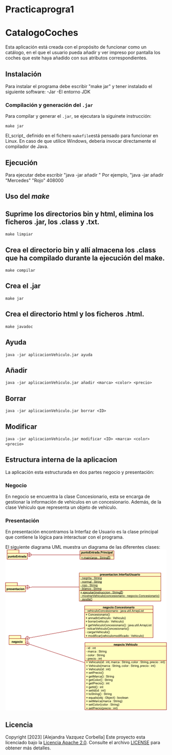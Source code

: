 # Practicaprogra1
# CatalogoCoches
Esta aplicación está creada con el propósito de funcionar como un catálogo, en el que el usuario pueda añadir y ver impreso por pantalla los coches que este haya añadido con sus atributos correspondientes.
## Instalación
Para instalar el programa debe escribir "make jar" y tener instalado el siguiente software:
-Jar
-El entorno JDK
### Compilación y generación del `.jar`
Para compilar y generar el `.jar`, se ejecutara la siguinete instrucción: 
```console
make jar
```
El_script_ definido en el fichero `makefile`está pensado para funcionar en Linux. En caso de que utilice Windows, deberia invocar directamente el compilador de Java.
## Ejecución 
Para ejecutar debe escribir "java -jar añadir <Marca> <Color> <Precio>"
Por ejemplo, "java -jar añadir "Mercedes" "Rojo" 408000
## Uso del *make*
## Suprime los directorios bin y html, elimina los ficheros .jar, los .class y .txt.
    make limpiar
## Crea el directorio bin y allí almacena los .class que ha compilado durante la ejecución del make. 
    make compilar
## Crea el .jar
    make jar
## Crea el directorio html y los ficheros .html.
    make javadoc
## Ayuda
```console
java -jar aplicacionVehiculo.jar ayuda
```
## Añadir 
```console
java -jar aplicacionVehiculo.jar añadir <marca> <color> <precio>
```
## Borrar
```console
java -jar aplicacionVehiculo.jar borrar <ID> 
```
## Modificar
```console
java -jar aplicacionVehiculo.jar modificar <ID> <marca> <color> <precio>
```
## Estructura interna de la aplicacion
La aplicación esta estructurada en dos partes negocio y presentación:
### Negocio 
En negocio se encuentra la clase Concesionario, esta se encarga de gestionar la información de vehículos en un concesionario. Además, de la clase Vehiculo que representa un objeto de vehículo.
### Presentación
En presentación encontramos la Interfaz de Usuario es la clase principal que contiene la lógica para interactuar con el programa.

El siguiente diagrama UML muestra un diagrama de las diferentes clases:
![Diagrama UML](diagrama.png)

## Licencia
Copyright [2023] [Alejandra Vazquez Corbella]
Este proyecto esta licenciado bajo la [Licencia Apache 2.0](https://www.apache.org/license/LICENSE-2.0). Consulte el archivo [LICENSE](LICENSE.txt) para obtener más detalles.

